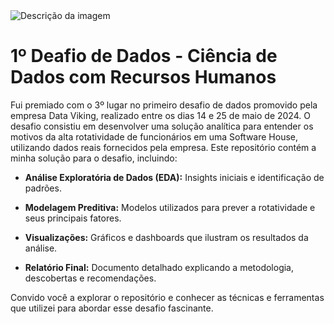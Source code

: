 <img src="https://rhjunior.com.br/wp-content/uploads/2021/11/image-2.png" alt="Descrição da imagem">

# 1º Deafio de Dados - Ciência de Dados com Recursos Humanos

Fui premiado com o 3º lugar no primeiro desafio de dados promovido pela empresa Data Viking, realizado entre os dias 14 e 25 de maio de 2024. O desafio consistiu em desenvolver uma solução analítica para entender os motivos da alta rotatividade de funcionários em uma Software House, utilizando dados reais fornecidos pela empresa. Este repositório contém a minha solução para o desafio, incluindo:

- **Análise Exploratória de Dados (EDA):** Insights iniciais e identificação de padrões.

- **Modelagem Preditiva:** Modelos utilizados para prever a rotatividade e seus principais fatores.

- **Visualizações:** Gráficos e dashboards que ilustram os resultados da análise.

- **Relatório Final:** Documento detalhado explicando a metodologia, descobertas e recomendações.

Convido você a explorar o repositório e conhecer as técnicas e ferramentas que utilizei para abordar esse desafio fascinante.
